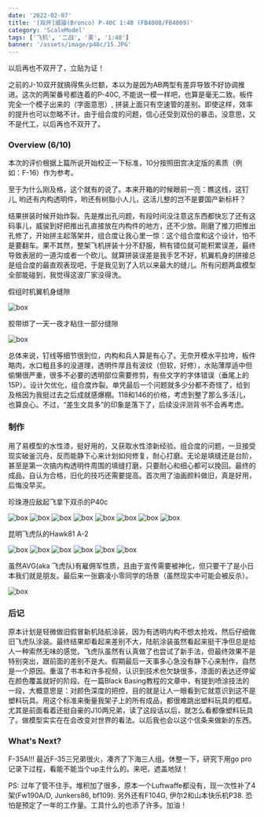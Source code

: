 ```yaml
---
date: '2022-02-07'
title: '[双开]威骏(Bronco) P-40C 1:48 (FB4008/FB4009)'
category: 'ScaleModel'
tags: ['飞机', '二战', '美', '1:48']
banner: '/assets/image/p40c/15.JPG'
---
```


以后再也不双开了，立贴为证！

之前的J-10双开就搞得焦头烂额，本以为是因为AB两型有差异导致不好协调推进。这次的两架番号都连着的P-40C, 不能说一模一样吧，也算是毫无二致。板件完全一个模子出来的（字面意思）, 拼装上面只有空速管的差别。即使这样，效率的提升也可以忽略不计。由于组合度的问题，信心还受到双份的暴击。没意思，又不是代工，以后再也不双开了。

### Overview (6/10)

本次的评价根据上篇所说开始校正一下标准，10分按照田宫决定版的素质（例如：F-16）作为参考。

至于为什么刚及格，这个就有的说了。本来开箱的时候眼前一亮：瞧这线，这钉儿, 哟还有内构透明件，哟还有树脂小人儿，这活儿整的岂不是要国产新标杆？

结果拼装时候开始炸裂。先是推出孔问题，有段时间没注意这东西都快忘了还有这码事儿，威骏到好把推出孔直接放在内构件的地方，还不少放。刚磨了推刀把推出孔修了，开始拼主起落架井，组合度让我心里一惊：这个组合度和这个设计，怕不是要翻车。果不其然，整架飞机拼装十分不舒服，稍有错位就可能积累误差，最终导致表层的一道沟或者一个砍儿。就算拼装误差是我手艺不好，机翼机身的拼接总是组合度的最直观表现吧，于是我见到了入坑以来最大的缝儿。所有问题两盒模型全部能碰到，我觉得这波厂家没得洗。

假组时机翼机身缝隙

![box](/assets/image/p40c/gap.jpg)

胶带绑了一天一夜才粘住一部分缝隙

![box](/assets/image/p40c/fix.jpg)

总体来说，钉线等细节很到位，内构和兵人算是有心了。无奈开模水平拉垮，板件略肉，水口粗且多的没道理，透明件厚且有波纹（但软，好修），水贴薄厚适中但偷懒很严重，很多不必要的透明部位需要修剪，有些文字的字体错误（垂尾上的15P）。设计欠优化，组合度炸裂。单凭最后一个问题就多少分都不奇怪了，给到及格因为我挺过去之后成就感爆棚。118和146的价格，考虑到整了那么多活儿，也算良心。不过，“差生文具多”的印象是落下了，后续没评测背书不会再考虑。

### 制作

用了易模型的水性漆，挺好用的，又获取水性漆新经验。组合度的问题，一旦接受现实破釜沉舟，反而能静下心来计划如何修复，耐心打磨。无论是填缝还是台阶，甚至是第一次搞内构透明件周围的填缝打磨，只要耐心和细心都可以挽回。最终的成品，自认为合格，旧化的技巧还需要提高。首次用了油画颜料做旧，真是好用，后悔没早买。

珍珠港应敌起飞拿下双杀的P40c

![box](/assets/image/p40c/1.JPG)
![box](/assets/image/p40c/2.JPG)
![box](/assets/image/p40c/3.JPG)
![box](/assets/image/p40c/4.JPG)
![box](/assets/image/p40c/5.JPG)
![box](/assets/image/p40c/6.JPG)
![box](/assets/image/p40c/7.JPG)
![box](/assets/image/p40c/8.JPG)

昆明飞虎队的Hawk81 A-2

![box](/assets/image/p40c/9.JPG)
![box](/assets/image/p40c/10.JPG)
![box](/assets/image/p40c/11.JPG)
![box](/assets/image/p40c/12.JPG)
![box](/assets/image/p40c/13.JPG)
![box](/assets/image/p40c/14.JPG)

虽然AVG(aka 飞虎队)有雇佣军性质，且由于宣传需要被神化，但只要干了是小日本我们就是朋友。最后来一张霸凌小零同学的场景（虽然现实中可能会被反杀）。

![box](/assets/image/p40c/15.JPG)

### 后记

原本计划是轻微做旧假冒新机陆航涂装，因为有透明内构不想太抢戏，然后仔细做旧飞虎队涂装。最终结果却看起来差别不大，陆航涂装虽然看起来挺干净但总是给人一种索然无味的感觉。飞虎队虽然有认真做了也尝试了新手法，但最终效果不是特别突出，跟前面的差别不是大。假期最后一天事多心急没有静下心来制作，自然是一个原因。重温了书本和许多视频，认识到技术也欠缺很多，漆面的表达还停留在颜色覆盖就好的阶段。在一篇Black Basing教程的文章中，有提到喷涂技法的一段，大概意思是：对颜色深度的把控，目的就是让人一眼看到它就意识到这不是塑料玩具。用这个标准来衡量我架子上的所有成品，都很难跳出塑料玩具的框框。尤其是前面看着还挺自豪的J10两兄弟，读了这段话以后，就怎么看都像塑料玩具了。做模型实实在在会改变对世界的看法。以后我也会以这个信条来做新的东西。

### What's Next?

F-35A!!! 最近F-35三兄弟很火，凑齐了下海三人组。休整一下，研究下用go pro记录下过程，看能不能当个up主什么的。来吧，遮盖地狱！

PS: 过年了管不住手。堆积加了很多，原本一个Luftwaffe都没有，现一次性补了4架(Fw190A/D, Junkers86, bf109). 另外还有F104G, 伊尔2和山本快乐机P38. 恐怕是预定了一年的工作量。工具什么的也添了许多。加油！
